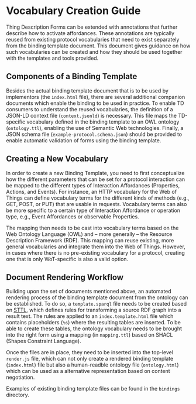 # Vocabulary Creation Guide

Thing Description Forms can be extended with annotations that further describe how to activate affordances.
These annotations are typically reused from existing protocol vocabularies that need to exist separately from the binding template document.
This document gives guidance on how such vocabularies can be created and how they should be used together with the templates and tools provided.

## Components of a Binding Template

Besides the actual binding template document that is to be used by implementors
(the `index.html` file), there are several additional companion documents which
enable the binding to be used in practice.
To enable TD consumers to understand the reused vocabularies, the definition of a
JSON-LD context file (`context.jsonld`) is necessary.
This file maps the TD-specific vocabulary defined in the binding template to an
OWL ontology (`ontology.ttl`), enabling the use of Semantic Web technologies.
Finally, a JSON schema file (`example-protocol.schema.json`) should be provided
to enable automatic validation of forms using the binding template.

## Creating a New Vocabulary

In order to create a new Binding Template, you need to first conceptualize
how the different parameters that can be set for a protocol interaction can
be mapped to the different types of Interaction Affordances (Properties,
Actions, and Events).
For instance, an HTTP vocabulary for the Web of Things can define vocabulary
terms for the different kinds of methods (e.g., GET, POST, or PUT) that are
usable in requests.
Vocabulary terms can also be more specific to a certain type of Interaction
Affordance or operation type, e.g., Event Affordances or observable Properties.

The mapping then needs to be cast into vocabulary terms based on the Web
Ontology Language (OWL) and – more generally – the Resource Description
Framework (RDF).
This mapping can reuse existing, more general vocabularies and integrate them
into the Web of Things.
However, in cases where there is no pre-existing vocabulary for a protocol,
creating one that is only WoT-specific is also a valid option.

<!-- TODO: Add examples -->

## Document Rendering Workflow

Building upon the set of documents mentioned above, an automated rendering
process of the binding template document from the ontology can be established.
To do so, a `template.sparql` file needs to be created based on
[STTL](https://ns.inria.fr/sparql-template/), which defines rules for
transforming a source RDF graph into a result text.
The rules are applied to an `index.template.html` file which contains
placeholders (`%s`) where the resulting tables are inserted.
To be able to create these tables, the ontology vocabulary needs to be brought
into the right form using a mapping (in `mapping.ttl`) based on SHACL
(Shapes Constraint Language).

Once the files are in place, they need to be inserted into the top-level
`render.js` file, which can not only create a rendered binding template
(`index.html`) file but also a human-readble ontology file (`ontology.html`)
which can be used as a alternative representation based on content negotiation.

Examples of existing binding template files can be found in the `bindings`
directory.
<!-- TODO: Expand template for binding templates -->
